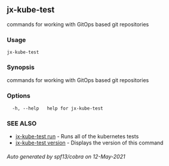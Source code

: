 ## jx-kube-test

commands for working with GitOps based git repositories

### Usage

```
jx-kube-test
```

### Synopsis

commands for working with GitOps based git repositories

### Options

```
  -h, --help   help for jx-kube-test
```

### SEE ALSO

* [jx-kube-test run](jx-kube-test_run.md)	 - Runs all of the kubernetes tests
* [jx-kube-test version](jx-kube-test_version.md)	 - Displays the version of this command

###### Auto generated by spf13/cobra on 12-May-2021
